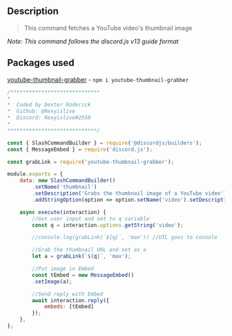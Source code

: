 ## Description 
> This command fetches a YouTube video's thumbnail image

*Note: This command follows the discord.js v13 guide format*

## Packages used
[youtube-thumbnail-grabber](https://github.com/yashraut362/youtube-thumbnail-grabber#readme) - `npm i youtube-thumbnail-grabber`


```js
/*****************************
*
*  Coded by Dexter Roderick
*  Github: @Rexyislive     
*  Discord: Rexyislive#2550
*
*****************************/

const { SlashCommandBuilder } = require('@discordjs/builders');
const { MessageEmbed } = require('discord.js');

const grabLink = require('youtube-thumbnail-grabber');

module.exports = {
	data: new SlashCommandBuilder()
		.setName('thumbnail')
		.setDescription('Grabs the thumbnail image of a YouTube video')
        .addStringOption(option => option.setName('video').setDescription("Youtube Video URL")),

	async execute(interaction) {
        //Get user input and set to q variable
        const q = interaction.options.getString('video');

        //console.log(grabLink(`${q}`, 'max')) //UTL goes to console

        //Grab the thumbnail URL and set as a 
        let a = grabLink(`${q}`, 'max');

        //Put image in Embed
        const tEmbed = new MessageEmbed()
        .setImage(a);

        //Send reply with Embed
		await interaction.reply({
            embeds: [tEmbed]
        });
	},
};
```
